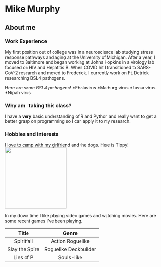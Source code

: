 # Mike Murphy
## About me
### Work Experience 
My first position out of college was in a neuroscience lab studying stress response pathways and aging at the University of Michigan. After a year, I moved to Baltimore and began working at Johns Hopkins in a virology lab focused on HIV and Hepatitis B. When COVID hit I transitioned to SARS-CoV-2 research and moved to Frederick. I currently work on Ft. Detrick researching BSL4 pathogens.

Here are some _BSL4_ _pathogens_!
*Ebolavirus
*Marburg virus
*Lassa virus
*Nipah virus

### Why am I taking this class?
I have a **very** basic understanding of R and Python and really want to get a better grasp on programming so I can apply it to my research. 

### Hobbies and interests
I love to camp with my girlfriend and the dogs. Here is Tippy! <br>
<img src="mjm33.jpg" width="200">

In my down time I like playing video games and watching movies. Here are some recent games I've been playing.

|Title|Genre|
|:-:|:-:|
| Spiritfall | Action Roguelike |
| Slay the Spire | Roguelike Deckbuilder |
| Lies of P | Souls-like |